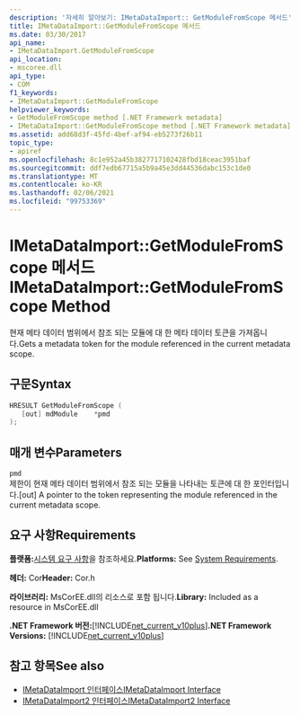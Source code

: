 ```yaml
---
description: '자세히 알아보기: IMetaDataImport:: GetModuleFromScope 메서드'
title: IMetaDataImport::GetModuleFromScope 메서드
ms.date: 03/30/2017
api_name:
- IMetaDataImport.GetModuleFromScope
api_location:
- mscoree.dll
api_type:
- COM
f1_keywords:
- IMetaDataImport::GetModuleFromScope
helpviewer_keywords:
- GetModuleFromScope method [.NET Framework metadata]
- IMetaDataImport::GetModuleFromScope method [.NET Framework metadata]
ms.assetid: add68d3f-45fd-4bef-af94-eb5273f26b11
topic_type:
- apiref
ms.openlocfilehash: 8c1e952a45b3827717102428fbd18ceac3951baf
ms.sourcegitcommit: ddf7edb67715a5b9a45e3dd44536dabc153c1de0
ms.translationtype: MT
ms.contentlocale: ko-KR
ms.lasthandoff: 02/06/2021
ms.locfileid: "99753369"
---
```

# <a name="imetadataimportgetmodulefromscope-method"></a><span data-ttu-id="ba76c-103">IMetaDataImport::GetModuleFromScope 메서드</span><span class="sxs-lookup"><span data-stu-id="ba76c-103">IMetaDataImport::GetModuleFromScope Method</span></span>

<span data-ttu-id="ba76c-104">현재 메타 데이터 범위에서 참조 되는 모듈에 대 한 메타 데이터 토큰을 가져옵니다.</span><span class="sxs-lookup"><span data-stu-id="ba76c-104">Gets a metadata token for the module referenced in the current metadata scope.</span></span>  
  
## <a name="syntax"></a><span data-ttu-id="ba76c-105">구문</span><span class="sxs-lookup"><span data-stu-id="ba76c-105">Syntax</span></span>  
  
```cpp  
HRESULT GetModuleFromScope (  
   [out] mdModule    *pmd  
);  
```  
  
## <a name="parameters"></a><span data-ttu-id="ba76c-106">매개 변수</span><span class="sxs-lookup"><span data-stu-id="ba76c-106">Parameters</span></span>  

 `pmd`  
 <span data-ttu-id="ba76c-107">제한이 현재 메타 데이터 범위에서 참조 되는 모듈을 나타내는 토큰에 대 한 포인터입니다.</span><span class="sxs-lookup"><span data-stu-id="ba76c-107">[out] A pointer to the token representing the module referenced in the current metadata scope.</span></span>  
  
## <a name="requirements"></a><span data-ttu-id="ba76c-108">요구 사항</span><span class="sxs-lookup"><span data-stu-id="ba76c-108">Requirements</span></span>  

 <span data-ttu-id="ba76c-109">**플랫폼:**[시스템 요구 사항](../../get-started/system-requirements.md)을 참조하세요.</span><span class="sxs-lookup"><span data-stu-id="ba76c-109">**Platforms:** See [System Requirements](../../get-started/system-requirements.md).</span></span>  
  
 <span data-ttu-id="ba76c-110">**헤더:** Cor</span><span class="sxs-lookup"><span data-stu-id="ba76c-110">**Header:** Cor.h</span></span>  
  
 <span data-ttu-id="ba76c-111">**라이브러리:** MsCorEE.dll의 리소스로 포함 됩니다.</span><span class="sxs-lookup"><span data-stu-id="ba76c-111">**Library:** Included as a resource in MsCorEE.dll</span></span>  
  
 <span data-ttu-id="ba76c-112">**.NET Framework 버전:**[!INCLUDE[net_current_v10plus](../../../../includes/net-current-v10plus-md.md)]</span><span class="sxs-lookup"><span data-stu-id="ba76c-112">**.NET Framework Versions:** [!INCLUDE[net_current_v10plus](../../../../includes/net-current-v10plus-md.md)]</span></span>  
  
## <a name="see-also"></a><span data-ttu-id="ba76c-113">참고 항목</span><span class="sxs-lookup"><span data-stu-id="ba76c-113">See also</span></span>

- [<span data-ttu-id="ba76c-114">IMetaDataImport 인터페이스</span><span class="sxs-lookup"><span data-stu-id="ba76c-114">IMetaDataImport Interface</span></span>](imetadataimport-interface.md)
- [<span data-ttu-id="ba76c-115">IMetaDataImport2 인터페이스</span><span class="sxs-lookup"><span data-stu-id="ba76c-115">IMetaDataImport2 Interface</span></span>](imetadataimport2-interface.md)
